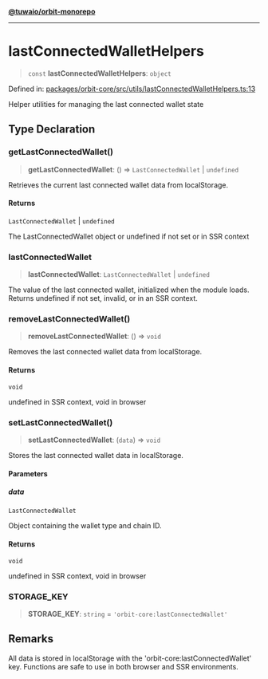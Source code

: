 [**@tuwaio/orbit-monorepo**](../../../README.md)

***

# lastConnectedWalletHelpers

> `const` **lastConnectedWalletHelpers**: `object`

Defined in: [packages/orbit-core/src/utils/lastConnectedWalletHelpers.ts:13](https://github.com/TuwaIO/orbit/blob/aaad6dba9ca155bdc6521e22b29ff003d5c8cf1f/packages/orbit-core/src/utils/lastConnectedWalletHelpers.ts#L13)

Helper utilities for managing the last connected wallet state

## Type Declaration

### getLastConnectedWallet()

> **getLastConnectedWallet**: () => `LastConnectedWallet` \| `undefined`

Retrieves the current last connected wallet data from localStorage.

#### Returns

`LastConnectedWallet` \| `undefined`

The LastConnectedWallet object or undefined if not set or in SSR context

### lastConnectedWallet

> **lastConnectedWallet**: `LastConnectedWallet` \| `undefined`

The value of the last connected wallet, initialized when the module loads.
Returns undefined if not set, invalid, or in an SSR context.

### removeLastConnectedWallet()

> **removeLastConnectedWallet**: () => `void`

Removes the last connected wallet data from localStorage.

#### Returns

`void`

undefined in SSR context, void in browser

### setLastConnectedWallet()

> **setLastConnectedWallet**: (`data`) => `void`

Stores the last connected wallet data in localStorage.

#### Parameters

##### data

`LastConnectedWallet`

Object containing the wallet type and chain ID.

#### Returns

`void`

undefined in SSR context, void in browser

### STORAGE\_KEY

> **STORAGE\_KEY**: `string` = `'orbit-core:lastConnectedWallet'`

## Remarks

All data is stored in localStorage with the 'orbit-core:lastConnectedWallet' key.
Functions are safe to use in both browser and SSR environments.
